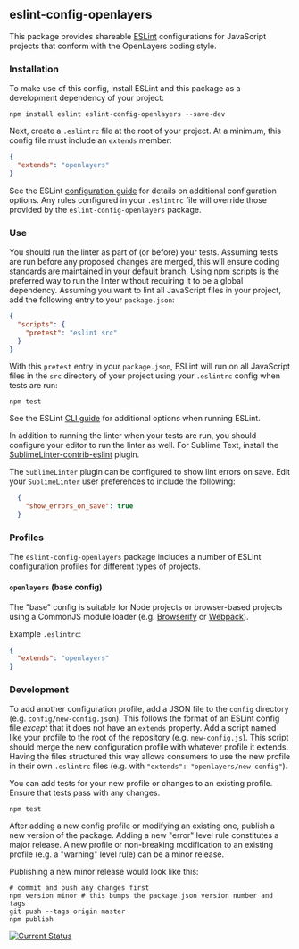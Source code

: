 ## eslint-config-openlayers

This package provides shareable [ESLint](http://eslint.org/) configurations for JavaScript projects that conform with the OpenLayers coding style.

### Installation

To make use of this config, install ESLint and this package as a development dependency of your project:

    npm install eslint eslint-config-openlayers --save-dev

Next, create a `.eslintrc` file at the root of your project.  At a minimum, this config file must include an `extends` member:

```json
{
  "extends": "openlayers"
}
```

See the ESLint [configuration guide](http://eslint.org/docs/user-guide/configuring) for details on additional configuration options.  Any rules configured in your `.eslintrc` file will override those provided by the `eslint-config-openlayers` package.

### Use

You should run the linter as part of (or before) your tests.  Assuming tests are run before any proposed changes are merged, this will ensure coding standards are maintained in your default branch.  Using [npm scripts](https://docs.npmjs.com/misc/scripts) is the preferred way to run the linter without requiring it to be a global dependency.  Assuming you want to lint all JavaScript files in your project, add the following entry to your `package.json`:

```json
{
  "scripts": {
    "pretest": "eslint src"
  }
}
```

With this `pretest` entry in your `package.json`, ESLint will run on all JavaScript files in the `src` directory of your project using your `.eslintrc` config when tests are run:

    npm test

See the ESLint [CLI guide](http://eslint.org/docs/user-guide/command-line-interface) for additional options when running ESLint.

In addition to running the linter when your tests are run, you should configure your editor to run the linter as well.  For Sublime Text, install the [SublimeLinter-contrib-eslint](https://packagecontrol.io/packages/SublimeLinter-contrib-eslint) plugin.

The `SublimeLinter` plugin can be configured to show lint errors on save.  Edit your `SublimeLinter` user preferences to include the following:

```json
  {
    "show_errors_on_save": true
  }
```

### Profiles

The `eslint-config-openlayers` package includes a number of ESLint configuration profiles for different types of projects.

#### `openlayers` (base config)

The "base" config is suitable for Node projects or browser-based projects using a CommonJS module loader (e.g. [Browserify](http://browserify.org/) or [Webpack](http://webpack.github.io/)).

Example `.eslintrc`:
```json
{
  "extends": "openlayers"
}
```

### Development

To add another configuration profile, add a JSON file to the `config` directory (e.g. `config/new-config.json`).  This follows the format of an ESLint config file *except* that it does not have an `extends` property.  Add a script named like your profile to the root of the repository (e.g. `new-config.js`).  This script should merge the new configuration profile with whatever profile it extends.  Having the files structured this way allows consumers to use the new profile in their own `.eslintrc` files (e.g. with `"extends": "openlayers/new-config"`).

You can add tests for your new profile or changes to an existing profile.  Ensure that tests pass with any changes.

    npm test

After adding a new config profile or modifying an existing one, publish a new version of the package.  Adding a new "error" level rule constitutes a major release.  A new profile or non-breaking modification to an existing profile (e.g. a "warning" level rule) can be a minor release.

Publishing a new minor release would look like this:

    # commit and push any changes first
    npm version minor # this bumps the package.json version number and tags
    git push --tags origin master
    npm publish

[![Current Status](https://secure.travis-ci.org/openlayers/eslint-config-openlayers.png?branch=master)](https://travis-ci.org/openlayers/eslint-config-openlayers)
